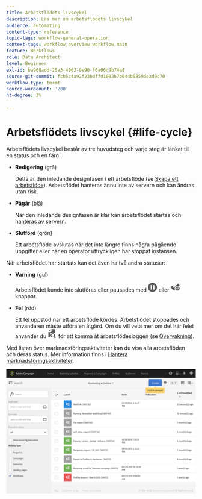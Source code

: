```yaml
---
title: Arbetsflödets livscykel
description: Läs mer om arbetsflödets livscykel
audience: automating
content-type: reference
topic-tags: workflow-general-operation
context-tags: workflow,overview;workflow,main
feature: Workflows
role: Data Architect
level: Beginner
exl-id: ba968add-25a3-4962-9e90-f0a06d9b74a8
source-git-commit: fcb5c4a92f23bdffd1082b7b044b5859dead9d70
workflow-type: tm+mt
source-wordcount: '200'
ht-degree: 3%

---
```


# Arbetsflödets livscykel {#life-cycle}

Arbetsflödets livscykel består av tre huvudsteg och varje steg är länkat till en status och en färg:

* **Redigering** (grå)

   Detta är den inledande designfasen i ett arbetsflöde (se [Skapa ett arbetsflöde](../../automating/using/building-a-workflow.md#creating-a-workflow)). Arbetsflödet hanteras ännu inte av servern och kan ändras utan risk.

* **Pågår** (blå)

   När den inledande designfasen är klar kan arbetsflödet startas och hanteras av servern.

* **Slutförd** (grön)

   Ett arbetsflöde avslutas när det inte längre finns några pågående uppgifter eller när en operator uttryckligen har stoppat instansen.

När arbetsflödet har startats kan det även ha två andra statusar:

* **Varning** (gul)

   Arbetsflödet kunde inte slutföras eller pausades med ![](assets/pause_darkgrey-24px.png) eller ![](assets/check_pause_darkgrey-24px.png) knappar.

* **Fel** (röd)

   Ett fel uppstod när ett arbetsflöde kördes. Arbetsflödet stoppades och användaren måste utföra en åtgärd. Om du vill veta mer om det här felet använder du ![](assets/printpreview_darkgrey-24px.png) för att komma åt arbetsflödesloggen (se [Övervakning](../../automating/using/monitoring-workflow-execution.md)).

Med listan över marknadsföringsaktiviteter kan du visa alla arbetsflöden och deras status. Mer information finns i [Hantera marknadsföringsaktiviteter](../../start/using/marketing-activities.md#about-marketing-activities).

![](assets/wkf_execution_3.png)
